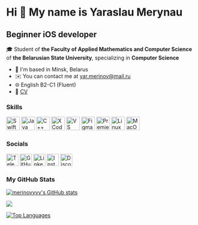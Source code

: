Hi 👋 My name is Yaraslau Merynau  
=================================  
Beginner iOS developer  
----------------------  

🎓 Student of **the Faculty of Applied Mathematics and Computer Science** of **the Belarusian State University**, specializing in **Computer Science**

- 📍 I'm based in Minsk, Belarus  
- ✉️ You can contact me at [yar.merinov@mail.ru](mailto:yar.merinov@mail.ru)  
- 🌐 English B2-C1 (Fluent)
- 📄 [CV](https://www.canva.com/design/DAGlFrQjY3Q/eBimKVS3wBNI7Kr73aoKSw/view?utm_content=DAGlFrQjY3Q&utm_campaign=designshare&utm_medium=link2&utm_source=uniquelinks&utlId=h05e6aa22f4)

### Skills  

<p align="left"> 
<a href="https://developer.apple.com/swift/" target="_blank" rel="noreferrer"><img src="https://raw.githubusercontent.com/danielcranney/readme-generator/main/public/icons/skills/swift-colored.svg" width="36" height="36" alt="Swift" /></a>
<a href="https://www.oracle.com/java/" target="_blank" rel="noreferrer"><img src="https://raw.githubusercontent.com/danielcranney/readme-generator/main/public/icons/skills/java-colored.svg" width="36" height="36" alt="Java" /></a>
<a href="https://isocpp.org/" target="_blank" rel="noreferrer"><img src="https://cdn.jsdelivr.net/gh/devicons/devicon@latest/icons/cplusplus/cplusplus-original.svg" width="36" height="36" alt="C++" /></a>
<a href="https://developer.apple.com/xcode/" target="_blank" rel="noreferrer"><img src="https://cdn.jsdelivr.net/gh/devicons/devicon/icons/xcode/xcode-original.svg" width="36" height="36" alt="XCode" /></a>
<a href="https://code.visualstudio.com/" target="_blank" rel="noreferrer"><img src="https://upload.wikimedia.org/wikipedia/commons/9/9a/Visual_Studio_Code_1.35_icon.svg" width="36" height="36" alt="VS Code" /></a>
<a href="https://www.figma.com/" target="_blank" rel="noreferrer"><img src="https://raw.githubusercontent.com/danielcranney/readme-generator/main/public/icons/skills/figma-colored.svg" width="36" height="36" alt="Figma" /></a>
<a href="https://www.adobe.com/uk/products/premiere.html" target="_blank" rel="noreferrer"><img src="https://cdn.jsdelivr.net/gh/devicons/devicon/icons/premierepro/premierepro-original.svg" width="36" height="36" alt="Premiere Pro" /></a>
<a href="https://www.linux.org" target="_blank" rel="noreferrer"><img src="https://raw.githubusercontent.com/danielcranney/readme-generator/main/public/icons/skills/linux-colored.svg" width="36" height="36" alt="Linux" /></a>
<a href="https://apple.com" target="_blank" rel="noreferrer"><img src="https://raw.githubusercontent.com/danielcranney/readme-generator/main/public/icons/skills/macos-colored.svg" width="36" height="36" alt="MacOS" /></a> 
</p>

### Socials  

<p align="left"> 
<a href="https://t.me/merinovvvv" target="_blank" rel="noreferrer"><img src="https://simpleicons.org/icons/telegram.svg" width="32" height="32" alt="Telegram" /></a> 
<a href="https://www.github.com/merinovvvv" target="_blank" rel="noreferrer"><img src="https://raw.githubusercontent.com/danielcranney/readme-generator/main/public/icons/socials/github.svg" width="32" height="32" alt="GitHub" /></a> 
<a href="https://www.linkedin.com/in/merinovvvv" target="_blank" rel="noreferrer"><img src="https://raw.githubusercontent.com/danielcranney/readme-generator/main/public/icons/socials/linkedin.svg" width="32" height="32" alt="LinkedIn" /></a>
<a href="http://www.instagram.com/merinovvvv" target="_blank" rel="noreferrer"><img src="https://raw.githubusercontent.com/danielcranney/readme-generator/main/public/icons/socials/instagram.svg" width="32" height="32" alt="Instagram" /></a> 
<a href="https://discord.com/users/mercedes2a" target="_blank" rel="noreferrer"><img src="https://raw.githubusercontent.com/danielcranney/readme-generator/main/public/icons/socials/discord.svg" width="32" height="32" alt="Discord" /></a> 
</p>

### My GitHub Stats

<a href="http://www.github.com/merinovvvv"><img src="https://github-readme-stats.vercel.app/api?username=merinovvvv&show_icons=true&hide=stars,&count_private=true&title_color=0891b2&text_color=ffffff&icon_color=0891b2&bg_color=1c1917&hide_border=true&show_icons=true" alt="merinovvvv's GitHub stats" /></a>  

<a href="http://www.github.com/merinovvvv"><img src="https://github-readme-streak-stats.herokuapp.com/?user=merinovvvv&stroke=ffffff&background=1c1917&ring=0891b2&fire=0891b2&currStreakNum=ffffff&currStreakLabel=0891b2&sideNums=ffffff&sideLabels=ffffff&dates=ffffff&hide_border=true" /></a>  

<a href="https://github.com/merinovvvv" align="left"><img src="https://github-readme-stats.vercel.app/api/top-langs/?username=merinovvvv&langs_count=10&title_color=0891b2&text_color=ffffff&icon_color=0891b2&bg_color=1c1917&hide_border=true&locale=en&custom_title=Top%20%Languages" alt="Top Languages" /></a>  
